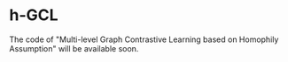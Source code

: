 # h-GCL
The code of "Multi-level Graph Contrastive Learning based on Homophily Assumption" will be available soon.
